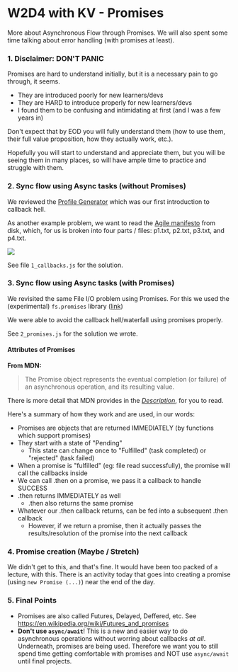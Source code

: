 W2D4 with KV - Promises
====

More about Asynchronous Flow through Promises. We will also spent some time talking about error handling (with promises at least).

### 1. Disclaimer: DON'T PANIC

Promises are hard to understand initially, but it is a necessary pain to go through, it seems.

- They are introduced poorly for new learners/devs
- They are HARD to introduce properly for new learners/devs
- I found them to be confusing and intimidating at first (and I was a few years in)

Don't expect that by EOD you will fully understand them (how to use them, their full value proposition, how they actually work, etc.). 

Hopefully you will start to understand and appreciate them, but you will be seeing them in many places, so will have ample time to practice and struggle with them.

### 2. Sync flow using Async tasks (without Promises)

We reviewed the [Profile Generator](https://web.compass.lighthouselabs.ca/c583c1da-f7c8-478b-81a9-9497579a8ac2) which was our first introduction to callback hell.

As another example problem, we want to read the [Agile manifesto](https://agilemanifesto.org/) from disk, which, for us is broken into four parts / files: p1.txt, p2.txt, p3.txt, and p4.txt.

![](https://www.digitalcrafts.com/sites/default/files/Screen%20Shot%202017-07-31%20at%2011.04.40%20AM.png)

See file `1_callbacks.js` for the solution.

### 3. Sync flow using Async tasks (with Promises)

We revisited the same File I/O problem using Promises. For this we used the (experimental) `fs.promises` library ([link](https://nodejs.org/dist/latest-v10.x/docs/api/fs.html#fs_fs_promises_api))

We were able to avoid the callback hell/waterfall using promises properly.

See `2_promises.js` for the solution we wrote.

#### Attributes of Promises

**From MDN:**

> The Promise object represents the eventual completion (or failure) of an asynchronous operation, and its resulting value.

There is more detail that MDN provides in the [_Description_](https://developer.mozilla.org/en-US/docs/Web/JavaScript/Reference/Global_Objects/Promise#Description), for you to read.

Here's a summary of how they work and are used, in our words:

- Promises are objects that are returned IMMEDIATELY (by functions which support promises)
- They start with a state of "Pending"
  - This state can change once to "Fulfilled" (task completed) or "rejected" (task failed)
- When a promise is "fulfilled" (eg: file read successfully), the promise will call the callbacks inside
- We can call .then on a promise, we pass it a callback to handle SUCCESS
- .then returns IMMEDIATELY as well
  - .then also returns the same promise
- Whatever our .then callback returns, can be fed into a subsequent .then callback
  - However, if we return a promise, then it actually passes the results/resolution of the promise into the next callback
  
### 4. Promise creation (Maybe / Stretch)

We didn't get to this, and that's fine. It would have been too packed of a lecture, with this. There is an activity today that goes into creating a promise (using `new Promise (...)`) near the end of the day.

### 5. Final Points

- Promises are also called Futures, Delayed, Deffered, etc. See <https://en.wikipedia.org/wiki/Futures_and_promises>
- **Don't use `async/await`**! This is a new and easier way to do asynchronous operations without worring about callbacks _at all_. Underneath, promises are being used. Therefore we want you to still spend time getting comfortable with promises and NOT use `async/await` until final projects.
